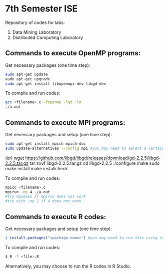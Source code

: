 # 7th Semester ISE

Repository of codes for labs: 

1. Data Mining Laboratory
2. Distributed Computing Laboratory

## Commands to execute OpenMP programs:

Get necessary packages (one time step):

```bash
sudo apt-get update
audo apt-get upgrade
sudo apt-get install libopenmpi-dev libgd-dev
```

To compile and run codes:

```bash
gcc <filename>.c -fopenmp -lgd -lm
./a.out
```

## Commands to execute MPI programs:

Get necessary packages and setup (one time step):

```bash
sudo apt-get install mpich mpich-doc
sudo update-alternatives --config mpi #you may need to select a certain MPI installation
```
(or)
wget https://github.com/libgd/libgd/releases/download/gd-2.2.5/libgd-2.2.5.tar.gz
tar zxvf libgd-2.2.5.tar.gz
cd libgd-2.2.5
./configure 
make
sudo make install
make installcheck

To compile and run codes:

```bash
mpicc <filename>.c
mpirun -np 4 ./a.out 
#try mpiexec if mpirun does not work
#try with -np 2 if 4 does not work 
```

## Commands to execute R codes:

Get necessary packages and setup (one time step):

```R
$ install.packages("<package-name>") #you may need to run this using root access in the R prompt, as the installation usually requires a file write
```

To compile and run codes:

```bash
$ R -f <file>.R
```
Alternatively, you may choose to run the R codes in R Studio.
